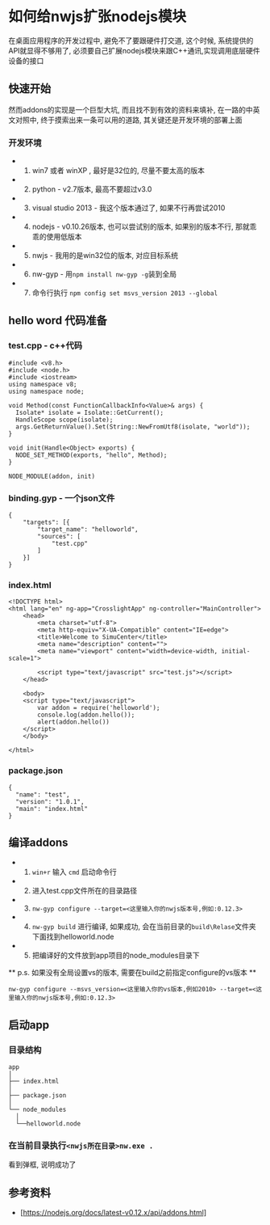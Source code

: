 # 如何给nwjs扩张nodejs模块

在桌面应用程序的开发过程中, 避免不了要跟硬件打交道, 这个时候, 系统提供的API就显得不够用了, 
必须要自己扩展nodejs模块来跟C++通讯,实现调用底层硬件设备的接口

## 快速开始

然而addons的实现是一个巨型大坑, 而且找不到有效的资料来填补, 
在一路的中英文对照中, 终于摸索出来一条可以用的道路, 其关键还是开发环境的部署上面

### 开发环境

* 1. win7 或者 winXP , 最好是32位的, 尽量不要太高的版本
* 2. python - v2.7版本, 最高不要超过v3.0
* 3. visual studio 2013 - 我这个版本通过了, 如果不行再尝试2010 
* 4. nodejs - v0.10.26版本, 也可以尝试别的版本, 如果别的版本不行, 那就乖乖的使用低版本
* 5. nwjs - 我用的是win32位的版本, 对应目标系统
* 6. nw-gyp - 用`npm install nw-gyp -g`装到全局
* 7. 命令行执行 `npm config set msvs_version 2013 --global`

## hello word 代码准备

### test.cpp - c++代码

```
#include <v8.h>
#include <node.h>
#include <iostream>
using namespace v8;
using namespace node;

void Method(const FunctionCallbackInfo<Value>& args) {
  Isolate* isolate = Isolate::GetCurrent();
  HandleScope scope(isolate);
  args.GetReturnValue().Set(String::NewFromUtf8(isolate, "world"));
}

void init(Handle<Object> exports) {
  NODE_SET_METHOD(exports, "hello", Method);
}

NODE_MODULE(addon, init)
```

### binding.gyp - 一个json文件

```
{
    "targets": [{
        "target_name": "helloworld",
        "sources": [
            "test.cpp"
        ]
    }]
}
```

### index.html

```
<!DOCTYPE html>
<html lang="en" ng-app="CrosslightApp" ng-controller="MainController">
    <head>
        <meta charset="utf-8">
        <meta http-equiv="X-UA-Compatible" content="IE=edge">
        <title>Welcome to SimuCenter</title>
        <meta name="description" content="">
        <meta name="viewport" content="width=device-width, initial-scale=1">
		
		<script type="text/javascript" src="test.js"></script>
	</head>
	
	<body>
	<script type="text/javascript">
		var addon = require('helloworld');
		console.log(addon.hello());
		alert(addon.hello())
	</script>
	</body>
	
</html>
```

### package.json

```
{
  "name": "test",
  "version": "1.0.1",
  "main": "index.html"
}
```

## 编译addons

* 1. `win+r` 输入 `cmd` 启动命令行
* 2. 进入test.cpp文件所在的目录路径
* 3. `nw-gyp configure --target=<这里输入你的nwjs版本号,例如:0.12.3>`
* 4. `nw-gyp build` 进行编译, 如果成功, 会在当前目录的`build\Relase`文件夹下面找到helloworld.node
* 5. 把编译好的文件放到app项目的node_modules目录下

** p.s. 如果没有全局设置vs的版本, 需要在build之前指定configure的vs版本 **

```
nw-gyp configure --msvs_version=<这里输入你的vs版本,例如2010> --target=<这里输入你的nwjs版本号,例如:0.12.3>
```

## 启动app

### 目录结构

```
app
│
├── index.html
│
├── package.json
│
└── node_modules
  │
  └──helloworld.node
```

### 在当前目录执行`<nwjs所在目录>nw.exe .`

看到弹框, 说明成功了

## 参考资料

* [https://nodejs.org/docs/latest-v0.12.x/api/addons.html]

